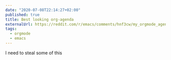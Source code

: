 ```yaml
---
date: "2020-07-08T22:14:27+02:00"
published: true
title: Best looking org-agenda
externalUrl: https://reddit.com/r/emacs/comments/hnf3cw/my_orgmode_agenda_much_better_now_with_category/
tags:
  - orgmode
  - emacs
---
```

I need to steal some of this

